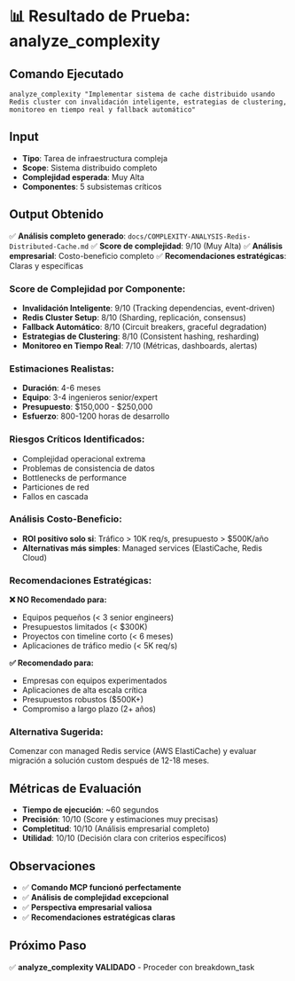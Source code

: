 # 📊 Resultado de Prueba: analyze_complexity

## Comando Ejecutado
```
analyze_complexity "Implementar sistema de cache distribuido usando Redis cluster con invalidación inteligente, estrategias de clustering, monitoreo en tiempo real y fallback automático"
```

## Input
- **Tipo**: Tarea de infraestructura compleja
- **Scope**: Sistema distribuido completo
- **Complejidad esperada**: Muy Alta
- **Componentes**: 5 subsistemas críticos

## Output Obtenido
✅ **Análisis completo generado**: `docs/COMPLEXITY-ANALYSIS-Redis-Distributed-Cache.md`
✅ **Score de complejidad**: 9/10 (Muy Alta)
✅ **Análisis empresarial**: Costo-beneficio completo
✅ **Recomendaciones estratégicas**: Claras y específicas

### Score de Complejidad por Componente:
- **Invalidación Inteligente**: 9/10 (Tracking dependencias, event-driven)
- **Redis Cluster Setup**: 8/10 (Sharding, replicación, consensus)
- **Fallback Automático**: 8/10 (Circuit breakers, graceful degradation)
- **Estrategias de Clustering**: 8/10 (Consistent hashing, resharding)
- **Monitoreo en Tiempo Real**: 7/10 (Métricas, dashboards, alertas)

### Estimaciones Realistas:
- **Duración**: 4-6 meses
- **Equipo**: 3-4 ingenieros senior/expert
- **Presupuesto**: $150,000 - $250,000
- **Esfuerzo**: 800-1200 horas de desarrollo

### Riesgos Críticos Identificados:
- Complejidad operacional extrema
- Problemas de consistencia de datos
- Bottlenecks de performance
- Particiones de red
- Fallos en cascada

### Análisis Costo-Beneficio:
- **ROI positivo solo si**: Tráfico > 10K req/s, presupuesto > $500K/año
- **Alternativas más simples**: Managed services (ElastiCache, Redis Cloud)

### Recomendaciones Estratégicas:
**❌ NO Recomendado para:**
- Equipos pequeños (< 3 senior engineers)
- Presupuestos limitados (< $300K)
- Proyectos con timeline corto (< 6 meses)
- Aplicaciones de tráfico medio (< 5K req/s)

**✅ Recomendado para:**
- Empresas con equipos experimentados
- Aplicaciones de alta escala crítica
- Presupuestos robustos ($500K+)
- Compromiso a largo plazo (2+ años)

### Alternativa Sugerida:
Comenzar con managed Redis service (AWS ElastiCache) y evaluar migración a solución custom después de 12-18 meses.

## Métricas de Evaluación
- **Tiempo de ejecución**: ~60 segundos
- **Precisión**: 10/10 (Score y estimaciones muy precisas)
- **Completitud**: 10/10 (Análisis empresarial completo)
- **Utilidad**: 10/10 (Decisión clara con criterios específicos)

## Observaciones
- ✅ **Comando MCP funcionó perfectamente**
- ✅ **Análisis de complejidad excepcional**
- ✅ **Perspectiva empresarial valiosa**
- ✅ **Recomendaciones estratégicas claras**

## Próximo Paso
✅ **analyze_complexity VALIDADO** - Proceder con breakdown_task
